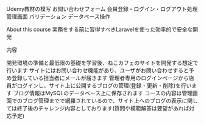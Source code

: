 Udemy教材の模写
お問い合わせフォーム
会員登録・ログイン・ログアウト処理
管理画面
バリデーション
データベース操作

About this course
実務をする前に習得すべきLaravelを使った効率的で安全な開発

内容

開発環境の準備と最低限の基礎を学習後、ねこカフェのサイトを開発する想定で行います
サイトにはお問い合わせ機能があり、ユーザがお問い合わせすると予め登録している担当者にメールが届きます
管理者専用のログインページから店員がログインし、サイト上に公開するブログの管理(登録・更新・削除)を行います
ブログ情報はMySQLのデータベース上に保存されます
コースの内容は管理画面でのブログ管理までで網羅されているので、サイト上へのブログの表示に関しては終了後のチャレンジ内容としております(質問や模範解答は要望があれば対応予定)
